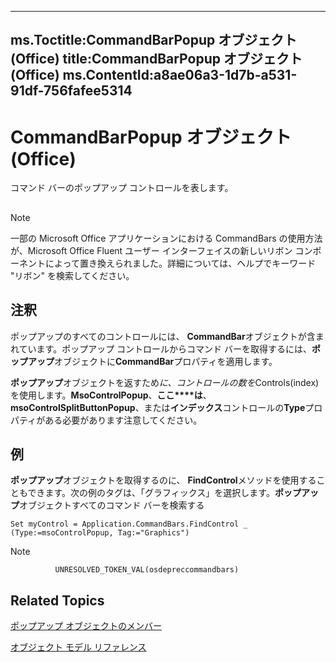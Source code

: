

---
ms.Toctitle:CommandBarPopup オブジェクト (Office)
title:CommandBarPopup オブジェクト (Office)
ms.ContentId:a8ae06a3-1d7b-a531-91df-756fafee5314
---
# CommandBarPopup オブジェクト (Office)




コマンド バーのポップアップ コントロールを表します。

## 

>[!NOTE]
>一部の Microsoft Office アプリケーションにおける CommandBars の使用方法が、Microsoft Office Fluent ユーザー インターフェイスの新しいリボン コンポーネントによって置き換えられました。詳細については、ヘルプでキーワード "リボン" を検索してください。





## 注釈
ポップアップのすべてのコントロールには、 **CommandBar**オブジェクトが含まれています。ポップアップ コントロールからコマンド バーを取得するには、**ポップアップ**オブジェクトに**CommandBar**プロパティを適用します。



**ポップアップ**オブジェクトを返すため*に、コントロールの数を*Controls(index) を使用します。**MsoControlPopup**、**ここ****は**、 **msoControlSplitButtonPopup**、または**インデックス**コントロールの**Type**プロパティがある必要があります注意してください。



## 例
**ポップアップ**オブジェクトを取得するのに、 **FindControl**メソッドを使用することもできます。次の例のタグは、「グラフィックス」を選択します。**ポップアップ**オブジェクトすべてのコマンド バーを検索する

```sourcecode
Set myControl = Application.CommandBars.FindControl _ 
(Type:=msoControlPopup, Tag:="Graphics")
```




>[!NOTE]
>
              UNRESOLVED_TOKEN_VAL(osdepreccommandbars)
            





## Related Topics

[ポップアップ オブジェクトのメンバー](8ec16deb-bb74-2871-d837-f706c7a58f2b.md)

[オブジェクト モデル リファレンス](499c789a-aba2-0fad-649a-0ea964cd3b5e.md)




